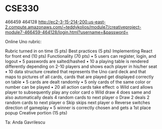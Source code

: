 # CSE330
466459
464128
http://ec2-3-15-214-200.us-east-2.compute.amazonaws.com/~teddykolios/module7/creativeproject-module7-466459-464128/login.html?username=&password=

Online Uno rubric:

Rubric turned in on time (5 pts)
Best practices (5 pts)
Implementing React for front end (10 pts)
Functionality (70 pts)
•	5 users can register, login, and logout
•	5 passwords are salted/hashed
•	10 a playing table is rendered differently depending on 2-10 players and shows each player in his/her seat
•	10 data structure created that represents the Uno card deck and that maps to pictures of all cards, cards that are played get displayed correctly on table
•	5 cards are dealt randomly
•	5 only cards of the same color or number can be played
•	20 all action cards take effect:
  o	Wild card allows player to subsequently play any color card
  o	Wild draw 4 does same and also automatically deals 4 random cards to next player
  o	Draw 2 deals 2 random cards to next player
  o	Skip skips next player
  o	Reverse switches direction of gameplay
•	5 winner is correctly chosen and gets a 1st place popup
Creative portion (15 pts)

Ta: Anda Gavrilescu
